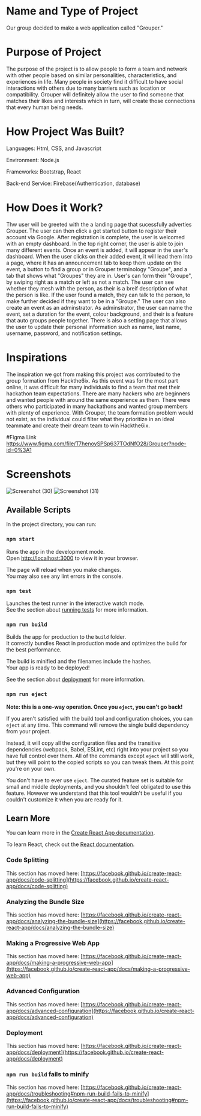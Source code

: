 # Name and Type of Project
Our group decided to make a web application called "Grouper."

# Purpose of Project
The purpose of the project is to allow people to form a team and network with other people based on similar personalities, characteristics, and experiences in life. Many people in society find it difficult to have social interactions with others due to many barriers such as location or compatibility. Grouper will definitely allow the user to find someone that matches their likes and interests which in turn, will create those connections that every human being needs.

# How Project Was Built? 
Languages: Html, CSS, and Javascript

Environment: Node.js

Frameworks: Bootstrap, React

Back-end Service: Firebase(Authentication, database)

# How Does it Work?
Thw user will be greeted with the a landing page that sucessfully adverties Grouper. The user can then click a get started button to register their account via Google. After registration is complete, the user is welcomed with an empty dashboard. In the top right corner, the user is able to join many different events. Once an event is added, it will appear in the user's dashboard. When the user clicks on their added event, it will lead them into a page, where it has an announcement tab to keep them update on the event, a button to find a group or in Grouper terminology "Groupe", and a tab that shows what "Groupes" they are in. User's can form their "Groupe", by swiping right as a match or left as not a match. The user can see whether they mesh with the person, as their is a breif description of what the person is like. If the user found a match, they can talk to the person, to make further decided if they want to be in a "Groupe." The user can also create an event as an adminstrator. As adminstrator, the user can name the event, set a duration for the event, colour background, and their is a feature that auto groups people together. There is also a setting page that allows the user to update their personal information such as name, last name, username, password, and notification settings.      


# Inspirations
The inspiration we got from making this project was contributed to the group formation from Hackthe6ix. As this event was for the most part online, it was difficult for many individuals to find a team that met their hackathon team expectations. There are many hackers who are beginners and wanted people with around the same experience as them. There were others who participated in many hackathons and wanted group members with plenty of experience. With Grouper, the team formation problem would not exist, as the individual could filter what they prioritize in an ideal teammate and create their dream team to win Hackthe6ix.



#Figma Link
https://www.figma.com/file/T7henoySPSp637TOdNfO28/Grouper?node-id=0%3A1

# Screenshots
![Screenshot (30)](https://user-images.githubusercontent.com/109438699/185785261-50745104-2ea8-46d0-a7ec-4767c0d7422d.png)
![Screenshot (31)](https://user-images.githubusercontent.com/109438699/185785572-328dc69e-6603-495b-9f7c-f1437a1b7fde.png)







## Available Scripts

In the project directory, you can run:

### `npm start`

Runs the app in the development mode.\
Open [http://localhost:3000](http://localhost:3000) to view it in your browser.

The page will reload when you make changes.\
You may also see any lint errors in the console.

### `npm test`

Launches the test runner in the interactive watch mode.\
See the section about [running tests](https://facebook.github.io/create-react-app/docs/running-tests) for more information.

### `npm run build`

Builds the app for production to the `build` folder.\
It correctly bundles React in production mode and optimizes the build for the best performance.

The build is minified and the filenames include the hashes.\
Your app is ready to be deployed!

See the section about [deployment](https://facebook.github.io/create-react-app/docs/deployment) for more information.

### `npm run eject`

**Note: this is a one-way operation. Once you `eject`, you can't go back!**

If you aren't satisfied with the build tool and configuration choices, you can `eject` at any time. This command will remove the single build dependency from your project.

Instead, it will copy all the configuration files and the transitive dependencies (webpack, Babel, ESLint, etc) right into your project so you have full control over them. All of the commands except `eject` will still work, but they will point to the copied scripts so you can tweak them. At this point you're on your own.

You don't have to ever use `eject`. The curated feature set is suitable for small and middle deployments, and you shouldn't feel obligated to use this feature. However we understand that this tool wouldn't be useful if you couldn't customize it when you are ready for it.

## Learn More

You can learn more in the [Create React App documentation](https://facebook.github.io/create-react-app/docs/getting-started).

To learn React, check out the [React documentation](https://reactjs.org/).

### Code Splitting

This section has moved here: [https://facebook.github.io/create-react-app/docs/code-splitting](https://facebook.github.io/create-react-app/docs/code-splitting)

### Analyzing the Bundle Size

This section has moved here: [https://facebook.github.io/create-react-app/docs/analyzing-the-bundle-size](https://facebook.github.io/create-react-app/docs/analyzing-the-bundle-size)

### Making a Progressive Web App

This section has moved here: [https://facebook.github.io/create-react-app/docs/making-a-progressive-web-app](https://facebook.github.io/create-react-app/docs/making-a-progressive-web-app)

### Advanced Configuration

This section has moved here: [https://facebook.github.io/create-react-app/docs/advanced-configuration](https://facebook.github.io/create-react-app/docs/advanced-configuration)

### Deployment

This section has moved here: [https://facebook.github.io/create-react-app/docs/deployment](https://facebook.github.io/create-react-app/docs/deployment)

### `npm run build` fails to minify

This section has moved here: [https://facebook.github.io/create-react-app/docs/troubleshooting#npm-run-build-fails-to-minify](https://facebook.github.io/create-react-app/docs/troubleshooting#npm-run-build-fails-to-minify)
